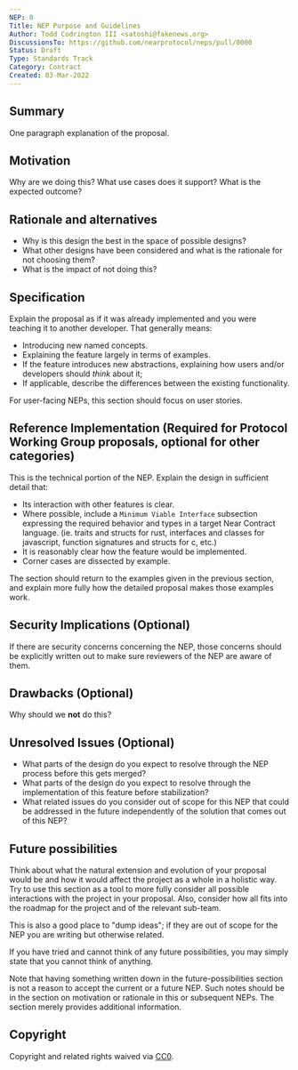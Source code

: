 ```yaml
---
NEP: 0
Title: NEP Purpose and Guidelines
Author: Todd Codrington III <satoshi@fakenews.org>
DiscussionsTo: https://github.com/nearprotocol/neps/pull/0000
Status: Draft
Type: Standards Track
Category: Contract
Created: 03-Mar-2022
---
```


## Summary

One paragraph explanation of the proposal.

## Motivation

Why are we doing this? What use cases does it support? What is the expected outcome?

## Rationale and alternatives

- Why is this design the best in the space of possible designs?
- What other designs have been considered and what is the rationale for not choosing them?
- What is the impact of not doing this?

## Specification

Explain the proposal as if it was already implemented and you were teaching it to another developer. That generally means:

- Introducing new named concepts.
- Explaining the feature largely in terms of examples.
- If the feature introduces new abstractions, explaining how users and/or developers should _think_ about it;
- If applicable, describe the differences between the existing functionality.

For user-facing NEPs, this section should focus on user stories.

## Reference Implementation (Required for Protocol Working Group proposals, optional for other categories)

This is the technical portion of the NEP. Explain the design in sufficient detail that:

- Its interaction with other features is clear.
- Where possible, include a `Minimum Viable Interface` subsection expressing the required behavior and types in a target Near Contract language. (ie. traits and structs for rust, interfaces and classes for javascript, function signatures and structs for c, etc.)
- It is reasonably clear how the feature would be implemented.
- Corner cases are dissected by example.

The section should return to the examples given in the previous section, and explain more fully how the detailed proposal makes those examples work.

## Security Implications (Optional)

If there are security concerns concerning the NEP, those concerns should be explicitly written out to make sure reviewers of the NEP are aware of them.

## Drawbacks (Optional)

Why should we **not** do this?

## Unresolved Issues (Optional)

- What parts of the design do you expect to resolve through the NEP process before this gets merged?
- What parts of the design do you expect to resolve through the implementation of this feature before stabilization?
- What related issues do you consider out of scope for this NEP that could be addressed in the future independently of the solution that comes out of this NEP?

## Future possibilities

Think about what the natural extension and evolution of your proposal would
be and how it would affect the project as a whole in a holistic
way. Try to use this section as a tool to more fully consider all possible
interactions with the project in your proposal.
Also, consider how all fits into the roadmap for the project
and of the relevant sub-team.

This is also a good place to "dump ideas"; if they are out of scope for the
NEP you are writing but otherwise related.

If you have tried and cannot think of any future possibilities,
you may simply state that you cannot think of anything.

Note that having something written down in the future-possibilities section
is not a reason to accept the current or a future NEP. Such notes should be
in the section on motivation or rationale in this or subsequent NEPs.
The section merely provides additional information.

## Copyright

[copyright]: #copyright

Copyright and related rights waived via [CC0](https://creativecommons.org/publicdomain/zero/1.0/).
